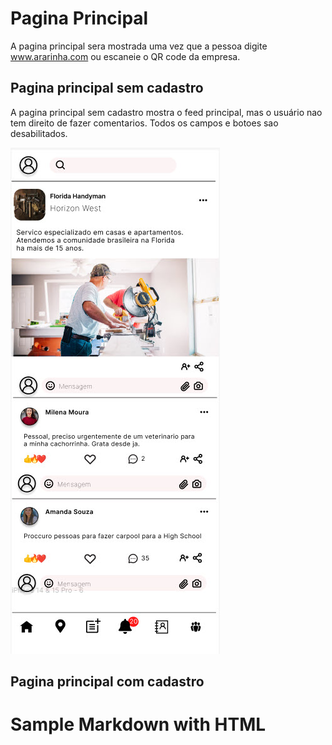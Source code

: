 # Pagina Principal

A pagina principal sera mostrada uma vez que a pessoa digite www.ararinha.com ou escaneie o QR code da empresa.

## Pagina principal sem cadastro

A pagina principal sem cadastro mostra o feed principal, mas o usuário nao tem direito de fazer comentarios.
Todos os campos e botoes sao desabilitados.

![](pictures/inicio_sem_cadastro.jpg)

## Pagina principal com cadastro

# Sample Markdown with HTML



